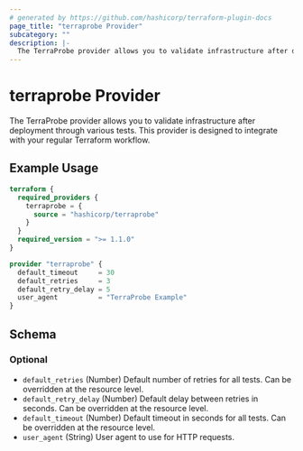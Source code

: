 ```yaml
---
# generated by https://github.com/hashicorp/terraform-plugin-docs
page_title: "terraprobe Provider"
subcategory: ""
description: |-
  The TerraProbe provider allows you to validate infrastructure after deployment through various tests. This provider is designed to integrate with your regular Terraform workflow.
---
```


# terraprobe Provider

The TerraProbe provider allows you to validate infrastructure after deployment through various tests. This provider is designed to integrate with your regular Terraform workflow.

## Example Usage

```terraform
terraform {
  required_providers {
    terraprobe = {
      source = "hashicorp/terraprobe"
    }
  }
  required_version = ">= 1.1.0"
}

provider "terraprobe" {
  default_timeout     = 30
  default_retries     = 3
  default_retry_delay = 5
  user_agent          = "TerraProbe Example"
}
```

<!-- schema generated by tfplugindocs -->
## Schema

### Optional

- `default_retries` (Number) Default number of retries for all tests. Can be overridden at the resource level.
- `default_retry_delay` (Number) Default delay between retries in seconds. Can be overridden at the resource level.
- `default_timeout` (Number) Default timeout in seconds for all tests. Can be overridden at the resource level.
- `user_agent` (String) User agent to use for HTTP requests.
